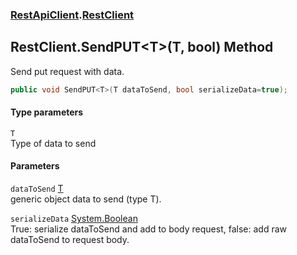 ### [RestApiClient](./RestApiClient.md 'RestApiClient').[RestClient](./RestApiClient-RestClient.md 'RestApiClient.RestClient')
## RestClient.SendPUT&lt;T&gt;(T, bool) Method
Send put request with data.  
```csharp
public void SendPUT<T>(T dataToSend, bool serializeData=true);
```
#### Type parameters
<a name='RestApiClient-RestClient-SendPUT-T-(T_bool)-T'></a>
`T`  
Type of data to send  
  
#### Parameters
<a name='RestApiClient-RestClient-SendPUT-T-(T_bool)-dataToSend'></a>
`dataToSend` [T](#RestApiClient-RestClient-SendPUT-T-(T_bool)-T 'RestApiClient.RestClient.SendPUT&lt;T&gt;(T, bool).T')  
generic object data to send (type T).  
  
<a name='RestApiClient-RestClient-SendPUT-T-(T_bool)-serializeData'></a>
`serializeData` [System.Boolean](https://docs.microsoft.com/en-us/dotnet/api/System.Boolean 'System.Boolean')  
True: serialize dataToSend and add to body request, false: add raw dataToSend to request body.  
  
